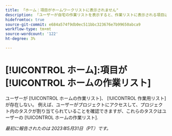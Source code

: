 ```yaml
---
title: 「ホーム：項目がホームワークリストに表示されません"
description: 「ユーザーが自宅の作業リストを表示すると、作業リストに表示される項目は存在しません。 たとえば、ユーザーがプロジェクトに移動して、プロジェクト内のタスクが割り当てられていることを確認できますが、これらのタスクはユーザーの [ 自宅の作業リスト ] には表示されません。
hidefromtoc: true
source-git-commit: e684a574f9db0ec511bbc323676e7b99650abca9
workflow-type: tm+mt
source-wordcount: '122'
ht-degree: 3%

---
```



# [!UICONTROL ホーム]:項目が [!UICONTROL ホームの作業リスト]

ユーザーが [!UICONTROL ホームの作業リスト]、 [!UICONTROL 作業用リスト] が存在しない。 例えば、ユーザーがプロジェクトにアクセスして、プロジェクト内のタスクが割り当てられていることを確認できますが、これらのタスクはユーザーの [!UICONTROL ホームの作業リスト].

_最初に報告されたのは 2023年5月31日（PT）です。_

